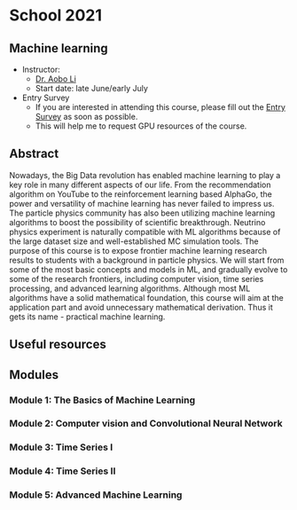 # School 2021

## Machine learning

- Instructor:
  - [Dr. Aobo Li](https://www.linkedin.com/in/aobo-li-9a0b15a7/)
  - Start date: late June/early July
- Entry Survey
  - If you are interested in attending this course, please fill out the [Entry Survey](https://docs.google.com/forms/d/e/1FAIpQLSd5rs2Uj9mmOpv8B5PbDvaN9TUIHLIpwtTaEIEPTqBdjf0mHw/viewform?usp=sf_link) as soon as possible.
  - This will help me to request GPU resources of the course.

## Abstract
Nowadays, the Big Data revolution has enabled machine learning to play a key role in many different aspects of our life. From the recommendation algorithm on YouTube to the reinforcement learning based AlphaGo, the power and versatility of machine learning has never failed to impress us. The particle physics community has also been utilizing machine learning algorithms to boost the possibility of scientific breakthrough. Neutrino physics experiment is naturally compatible with ML algorithms because of the large dataset size and well-established MC simulation tools. The purpose of this course is to expose frontier machine learning research results to students with a background in particle physics. We will start from some of the most basic concepts and models in ML, and gradually evolve to some of the research frontiers, including computer vision, time series processing, and advanced learning algorithms. Although most ML algorithms have a solid mathematical foundation, this course will aim at the application part and avoid unnecessary mathematical derivation. Thus it gets its name - practical machine learning.

## Useful resources

## Modules
### Module 1: The Basics of Machine Learning
### Module 2: Computer vision and Convolutional Neural Network
### Module 3: Time Series I
### Module 4: Time Series II
### Module 5: Advanced Machine Learning

